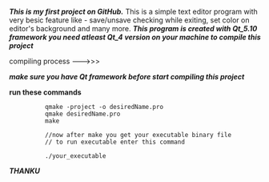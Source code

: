 ***This is my first project on GitHub.***
This is a simple text editor program with very besic feature like - save/unsave checking while exiting, set color on editor's background and many more.
***This program is created with Qt_5.10 framework you need atleast Qt_4 version on your machine to compile this project***

compiling process --->>>

***make sure you have Qt framework before start compiling this project***

   **run these commands**
              
              qmake -project -o desiredName.pro
              qmake desiredName.pro
              make
              
              //now after make you get your executable binary file
              // to run executable enter this command
              
              ./your_executable
              
***THANKU***
